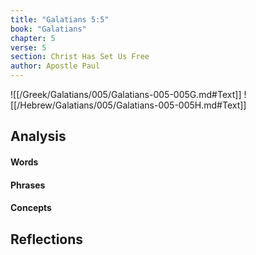```yaml
---
title: "Galatians 5:5"
book: "Galatians"
chapter: 5
verse: 5
section: Christ Has Set Us Free
author: Apostle Paul
---
```

![[/Greek/Galatians/005/Galatians-005-005G.md#Text]]
![[/Hebrew/Galatians/005/Galatians-005-005H.md#Text]]

## Analysis

#### Words

#### Phrases

#### Concepts

## Reflections
